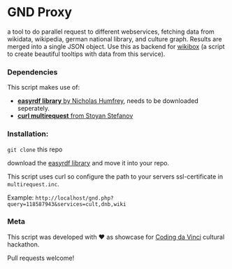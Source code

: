 # GND Proxy 

a tool to do parallel request to different webservices, fetching data from wikidata, wikipedia, german national library, and culture graph.
Results are merged into a single JSON object. Use this as backend for [wikibox](https://github.com/jhercher/wikibox) (a script to create beautiful tooltips with data from this service).

### Dependencies
This script makes use of:
 * [**easyrdf library** by  Nicholas Humfrey](http://www.easyrdf.org/), needs to be downloaded seperately.
 * [**curl multirequest** from Stoyan Stefanov](http://www.phpied.com/simultaneuos-http-requests-in-php-with-curl/)
 
### Installation:

`git clone` this repo

download the [easyrdf library](http://www.easyrdf.org/) and move it into your repo.

This script uses curl so configure the path to your servers ssl-certificate in `multirequest.inc`.

Example: `http://localhost/gnd.php?query=118587943&services=cult,dnb,wiki`

### Meta 
This script was developed with ♥ as showcase for [Coding da Vinci](http://codingdavinci.de/) cultural hackathon.

Pull requests welcome!
